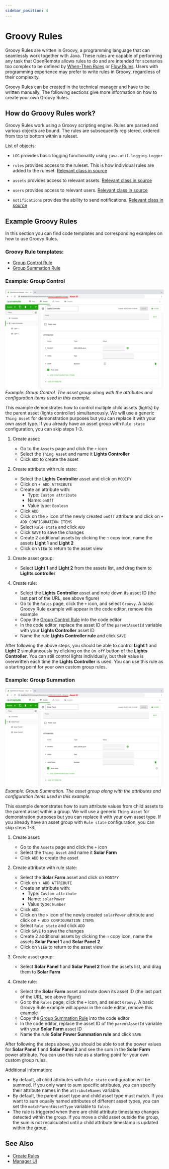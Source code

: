 ```yaml
---
sidebar_position: 4
---
```


# Groovy Rules

Groovy Rules are written in Groovy, a programming language that can seamlessly work together with Java. These rules are capable of performing any task that OpenRemote allows rules to do and are intended for scenarios too complex to be defined by [When-Then Rules](when-then-rules.md) or [Flow Rules](flow-rules.md). Users with programming experience may prefer to write rules in Groovy, regardless of their complexity.

Groovy Rules can be created in the technical manager and have to be written manually. The following sections give more information on how to create your own Groovy Rules.

## How do Groovy Rules work?

Groovy Rules work using a Groovy scripting engine. Rules are parsed and various objects are bound. The rules are subsequently registered, ordered from top to bottom within a ruleset.

List of objects:

* `LOG` provides basic logging functionality using `java.util.logging.Logger`

* `rules` provides access to the ruleset. This is how individual rules are added to the ruleset. [Relevant class in source](https://github.com/openremote/openremote/blob/master/manager/src/main/java/org/openremote/manager/rules/RulesBuilder.java)

* `assets` provides access to relevant assets. [Relevant class in source](https://github.com/openremote/openremote/blob/master/model/src/main/java/org/openremote/model/rules/Assets.java)

* `users` provides access to relevant users. [Relevant class in source](https://github.com/openremote/openremote/blob/master/model/src/main/java/org/openremote/model/rules/Users.java)

* `notifications` provides the ability to send notifications. [Relevant class in source](https://github.com/openremote/openremote/blob/master/manager/src/main/java/org/openremote/manager/rules/facade/NotificationsFacade.java)


## Example Groovy Rules
In this section you can find code templates and corresponding examples on how to use Groovy Rules.

### Groovy Rule templates:
* [Group Control Rule](https://github.com/openremote/openremote/blob/master/test/src/test/resources/org/openremote/test/rules/ChildAssetControl.groovy)
* [Group Summation Rule](https://github.com/openremote/openremote/blob/master/test/src/test/resources/org/openremote/test/rules/GroupSummationRule.groovy)
### Example: Group Control
![OpenRemote groovy group control example figure](img/groovy-group-control.png)
_Example: Group Control. The asset group along with the attributes and configuration items used in this example._

This example demonstrates how to control multiple child assets (lights) by the parent asset (lights controller) simultaneously. We will use a generic `Thing Asset` for demonstration purposes but you can replace it with your own asset type. If you already have an asset group with `Rule state` configuration, you can skip steps 1-3.

1. Create asset:
   * Go to the `Assets` page and click the `+` icon
   * Select the `Thing Asset` and name it **Lights Controller**
   * Click `ADD` to create the asset

2. Create attribute with rule state:
   * Select the **Lights Controller** asset and click on `MODIFY`
   * Click on `+ ADD ATTRIBUTE`
   * Create an attribute with:
      * Type: `Custom attribute`
      * Name: `onOff`
      * Value type: `Boolean`
   * Click `ADD`
   * Click on the `>` icon of the newly created `onOff` attribute and click on `+ ADD CONFIGURATION ITEMS`
   * Select `Rule state` and click `ADD`
   * Click `SAVE` to save the changes
   * Create 2 additional assets by clicking the `❐` copy icon, name the assets **Light 1** and **Light 2**
   * Click on `VIEW` to return to the asset view
   

3. Create asset group:
   * Select **Light 1** and **Light 2** from the assets list, and drag them to **Lights controller**

4. Create rule:
   * Select the **Lights Controller** asset and note down its asset ID (the last part of the URL, see above figure)
   * Go to the `Rules` page, click the `+` icon, and select `Groovy`. A basic Groovy Rule example will appear in the code editor, remove this example
   * Copy the [Group Control Rule](https://github.com/openremote/openremote/blob/master/test/src/test/resources/org/openremote/test/rules/ChildAssetControl.groovy) into the code editor
   * In the code editor, replace the asset ID of the `parentAssetId` variable with your **Lights Controller** asset ID
   * Name the rule **Lights Controller rule** and click `SAVE`

After following the above steps, you should be able to control **Light 1** and **Light 2** simultaneously by clicking on the `On off` button of the **Lights Controller**. You can still control lights individually, but their value is overwritten each time the **Lights Controller** is used. You can use this rule as a starting point for your own custom group rules.

### Example: Group Summation
![Group Summation Rule](img/group-summation-rule.png)
_Example: Group Summation. The asset group along with the attributes and configuration items used in this example._

This example demonstrates how to sum attribute values from child assets to the parent asset within a group. We will use a generic `Thing Asset` for demonstration purposes but you can replace it with your own asset type. If you already have an asset group with `Rule state` configuration, you can skip steps 1-3.

1. Create asset:
   * Go to the `Assets` page and click the `+` icon
   * Select the `Thing Asset` and name it **Solar Farm**
   * Click `ADD` to create the asset

2. Create attribute with rule state:
   * Select the **Solar Farm** asset and click on `MODIFY`
   * Click on `+ ADD ATTRIBUTE`
   * Create an attribute with:
      * Type: `Custom attribute`
      * Name: `solarPower`
      * Value type: `Number`
   * Click `ADD`
   * Click on the `>` icon of the newly created `solarPower` attribute and click on `+ ADD CONFIGURATION ITEMS`
   * Select `Rule state` and click `ADD`
   * Click `SAVE` to save the changes
   * Create 2 additional assets by clicking the `❐` copy icon, name the assets **Solar Panel 1** and **Solar Panel 2**
   * Click on `VIEW` to return to the asset view
   

3. Create asset group:
   * Select **Solar Panel 1** and **Solar Panel 2** from the assets list, and drag them to **Solar Farm**

4. Create rule:
   * Select the **Solar Farm** asset and note down its asset ID (the last part of the URL, see above figure)
   * Go to the `Rules` page, click the `+` icon, and select `Groovy`. A basic Groovy Rule example will appear in the code editor, remove this example
   * Copy the [Group Summation Rule](https://github.com/openremote/openremote/blob/master/test/src/test/resources/org/openremote/test/rules/GroupSummationRule.groovy) into the code editor
   * In the code editor, replace the asset ID of the `parentAssetId` variable with your **Solar Farm** asset ID
   * Name the rule **Solar Power Summation rule** and click `SAVE`

After following the steps above, you should be able to set the power values for **Solar Panel 1** and **Solar Panel 2** and see the sum in the **Solar Farm** power attribute. You can use this rule as a starting point for your own custom group rules.

Additional information:
- By default, all child attributes with `Rule state` configuration will be summed. If you only want to sum specific attributes, you can specify their attribute names in the `attributeNames` variable.
- By default, the parent asset type and child asset type must match. If you want to sum equally named attributes of different asset types, you can set the `matchParentAssetType` variable to `false`.
- The rule is triggered when there are child attribute timestamp changes detected within the group. If you move a child asset outside the group, the sum is not recalculated until a child attribute timestamp is updated within the group.

## See Also

- [Create Rules](create-rules.md)
- [Manager UI](../manager-ui/manager-ui.md)
